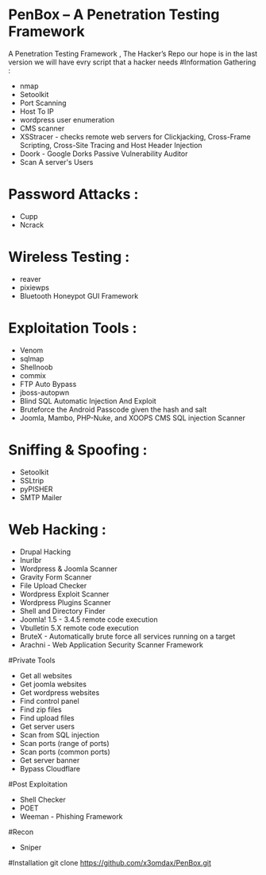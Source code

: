 # PenBox – A Penetration Testing Framework
A Penetration Testing Framework , The Hacker’s Repo our hope is in the last version we will have evry script that a hacker needs
#Information Gathering : 
+ nmap 
+ Setoolkit
+ Port Scanning
+ Host To IP
+ wordpress user enumeration
+ CMS scanner
+ XSStracer - checks remote web servers for Clickjacking, Cross-Frame Scripting, Cross-Site Tracing and Host Header Injection
+ Doork - Google Dorks Passive Vulnerability Auditor 
+ Scan A server's Users

# Password Attacks : 
+ Cupp 
+ Ncrack

# Wireless Testing : 
+ reaver 
+ pixiewps
+ Bluetooth Honeypot GUI Framework

# Exploitation Tools : 
+ Venom
+ sqlmap
+ Shellnoob
+ commix
+ FTP Auto Bypass
+ jboss-autopwn
+ Blind SQL Automatic Injection And Exploit
+ Bruteforce the Android Passcode given the hash and salt
+ Joomla, Mambo, PHP-Nuke, and XOOPS CMS SQL injection Scanner

# Sniffing & Spoofing : 
+ Setoolkit 
+ SSLtrip
+ pyPISHER
+ SMTP Mailer

# Web Hacking : 
+ Drupal Hacking 
+ Inurlbr
+ Wordpress & Joomla Scanner
+ Gravity Form Scanner
+ File Upload Checker
+ Wordpress Exploit Scanner
+ Wordpress Plugins Scanner
+ Shell and Directory Finder
+ Joomla! 1.5 - 3.4.5 remote code execution
+ Vbulletin 5.X remote code execution
+ BruteX - Automatically brute force all services running on a target
+ Arachni - Web Application Security Scanner Framework

#Private Tools
+ Get all websites
+ Get joomla websites
+ Get wordpress websites
+ Find control panel
+ Find zip files
+ Find upload files
+ Get server users
+ Scan from SQL injection
+ Scan ports (range of ports)
+ Scan ports (common ports)
+ Get server banner
+ Bypass Cloudflare

#Post Exploitation
+ Shell Checker
+ POET
+ Weeman - Phishing Framework

#Recon
+ Sniper
 
#Installation
git clone https://github.com/x3omdax/PenBox.git 